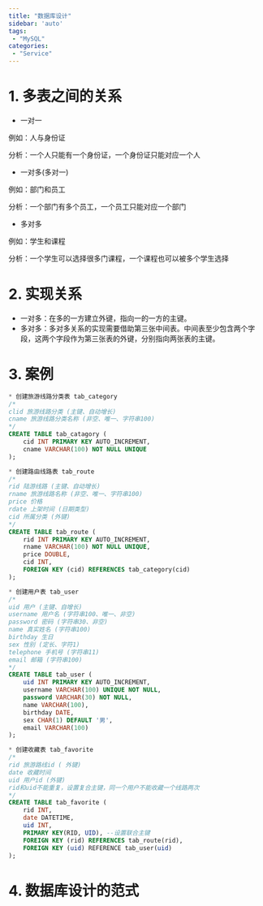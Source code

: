 ```yaml
---
title: "数据库设计"
sidebar: 'auto'
tags:
 - "MySQL"
categories: 
 - "Service"
---
```


# 1. 多表之间的关系

* 一对一

例如：人与身份证

分析：一个人只能有一个身份证，一个身份证只能对应一个人

* 一对多(多对一)

例如：部门和员工

分析：一个部门有多个员工，一个员工只能对应一个部门

* 多对多

例如：学生和课程

分析：一个学生可以选择很多门课程，一个课程也可以被多个学生选择

# 2. 实现关系

* 一对多：在多的一方建立外键，指向一的一方的主键。
* 多对多：多对多关系的实现需要借助第三张中间表。中间表至少包含两个字段，这两个字段作为第三张表的外键，分别指向两张表的主键。

# 3. 案例

```sql
* 创建旅游线路分类表 tab_category
/* 
clid 旅游线路分类 (主键、自动增长)
cname 旅游线路分类名称 (非空、唯一、字符串100)
*/
CREATE TABLE tab_catagory (
    cid INT PRIMARY KEY AUTO_INCREMENT,
    cname VARCHAR(100) NOT NULL UNIQUE
);

* 创建路由线路表 tab_route
/*
rid 陆游线路 (主键、自动增长)
rname 旅游线路名称 (非空、唯一、字符串100)
price 价格 
rdate 上架时间 (日期类型)
cid 所属分类 (外键)
*/
CREATE TABLE tab_route (
    rid INT PRIMARY KEY AUTO_INCREMENT,
    rname VARCHAR(100) NOT NULL UNIQUE,
    price DOUBLE,
    cid INT,
    FOREIGN KEY (cid) REFERENCES tab_category(cid)
);

* 创建用户表 tab_user
/*
uid 用户 (主键、自增长)
username 用户名 (字符串100、唯一、非空)
password 密码 (字符串30、非空)
name 真实姓名 (字符串100)
birthday 生日
sex 性别 (定长、字符1)
telephone 手机号 (字符串11)
email 邮箱 (字符串100)
*/
CREATE TABLE tab_user (
    uid INT PRIMARY KEY AUTO_INCREMENT,
    username VARCHAR(100) UNIQUE NOT NULL,
    password VARCHAR(30) NOT NULL,
    name VARCHAR(100),
    birthday DATE,
    sex CHAR(1) DEFAULT '男',
    email VARCHAR(100)
);

* 创建收藏表 tab_favorite
/*
rid 旅游路线id ( 外键)
date 收藏时间
uid 用户id (外键)
rid和uid不能重复，设置复合主键，同一个用户不能收藏一个线路两次
*/
CREATE TABLE tab_favorite (
    rid INT,
    date DATETIME,
    uid INT,
    PRIMARY KEY(RID, UID), --设置联合主键
    FOREIGN KEY (rid) REFERENCES tab_route(rid),
    FOREIGN KEY (uid) REFERENCE tab_user(uid)
);
```

# 4. 数据库设计的范式
